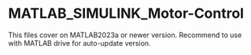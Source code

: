 # MATLAB_SIMULINK_Motor-Control

This files cover on MATLAB2023a or newer version.
Recommend to use with MATLAB drive for auto-update version.
